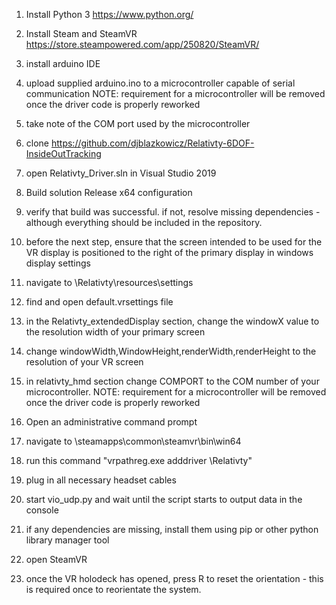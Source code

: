 1. Install Python 3 https://www.python.org/

2. Install Steam and SteamVR https://store.steampowered.com/app/250820/SteamVR/

3. install arduino IDE

4. upload supplied arduino.ino to a microcontroller capable of serial communication
NOTE: requirement for a microcontroller will be removed once the driver code is properly reworked

5. take note of the COM port used by the microcontroller

6. clone https://github.com/djblazkowicz/Relativty-6DOF-InsideOutTracking

7. open Relativty_Driver.sln in Visual Studio 2019

8. Build solution Release x64 configuration

9. verify that build was successful. if not, resolve missing dependencies - although everything should be included in the repository.

10. before the next step, ensure that the screen intended to be used for the VR display is positioned to the right of the primary display in windows display settings

11. navigate to <relativty-6dof-insideouttracking folder>\Relativty\resources\settings

12. find and open default.vrsettings file

13. in the Relativty_extendedDisplay section, change the windowX value to the resolution width of your primary screen

14. change windowWidth,WindowHeight,renderWidth,renderHeight to the resolution of your VR screen

15. in relativty_hmd section change COMPORT to the COM number of your microcontroller.
NOTE: requirement for a microcontroller will be removed once the driver code is properly reworked

16. Open an administrative command prompt

17. navigate to <steam installation library>\steamapps\common\steamvr\bin\win64

18. run this command "vrpathreg.exe adddriver <relativty-6dof-insideouttracking folder>\Relativty"

19. plug in all necessary headset cables

20. start vio_udp.py and wait until the script starts to output data in the console

21. if any dependencies are missing, install them using pip or other python library manager tool

20. open SteamVR

21. once the VR holodeck has opened, press R to reset the orientation - this is required once to reorientate the system.
